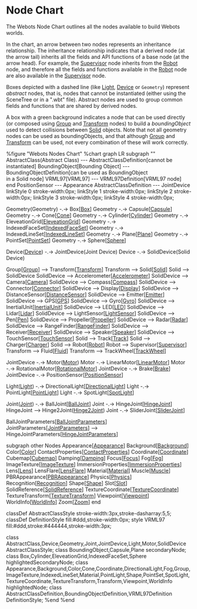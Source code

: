 # Node Chart

The Webots Node Chart outlines all the nodes available to build Webots worlds.

In the chart, an arrow between two nodes represents an inheritance relationship.
The inheritance relationship indicates that a derived node (at the arrow tail) inherits all the fields and API functions of a base node (at the arrow head).
For example, the [Supervisor](supervisor.md) node inherits from the [Robot](robot.md) node, and therefore all the fields and functions available in the [Robot](robot.md) node are also available in the [Supervisor](supervisor.md) node.

Boxes depicted with a dashed line (like [Light](light.md), [Device](device.md) or `Geometry`) represent *abstract* nodes, that is, nodes that cannot be instantiated (either using the SceneTree or in a ".wbt" file).
Abstract nodes are used to group common fields and functions that are shared by derived nodes.

A box with a green background indicates a node that can be used directly (or composed using [Group](group.md) and [Transform](transform.md) nodes) to build a *boundingObject* used to detect collisions between [Solid](solid.md) objects.
Note that not all geometry nodes can be used as boundingObjects, and that although [Group](group.md) and [Transform](transform.md) can be used, not every combination of these will work correctly.

%figure "Webots Nodes Chart"
%chart
graph LR
  subgraph ""
    AbstractClass(Abstract Class) --- AbstractClassDefinition[cannot be instantiated]
    BoundingObject[Bounding Object] --- BoundingObjectDefinition[can be used as BoundingObject<br>in a Solid node]
    VRML97[VRML97] --- VRML97Definition[VRML97 node]
  end
  PositionSensor --- Appearance
  AbstractClassDefinition --- JointDevice
  linkStyle 0 stroke-width:0px;
  linkStyle 1 stroke-width:0px;
  linkStyle 2 stroke-width:0px;
  linkStyle 3 stroke-width:0px;
  linkStyle 4 stroke-width:0px;

  Geometry(Geometry) -.-> Box[[Box](box.md)]
  Geometry -.-> Capsule[[Capsule](capsule.md)]
  Geometry -.-> Cone[[Cone](cone.md)]
  Geometry -.-> Cylinder[[Cylinder](cylinder.md)]
  Geometry -.-> EleveationGrid[[EleveationGrid](elevationgrid.md)]
  Geometry -.-> IndexedFaceSet[[IndexedFaceSet](indexedfaceset.md)]
  Geometry -.-> IndexedLineSet[[IndexedLineSet](indexedlineset.md)]
  Geometry -.-> Plane[[Plane](plane.md)]
  Geometry -.-> PointSet[[PointSet](pointset.md)]
  Geometry -.-> Sphere[[Sphere](sphere.md)]

  Device([Device](device.md)) -.-> JointDevice(Joint Device)
  Device -.-> SolidDevice(Solid Device)

  Group[[Group](group.md)] --> Transform[[Transform](transform.md)]
    Transform --> Solid[[Solid](solid.md)]
      Solid --> SolidDevice
        SolidDevice --> Accelerometer[[Accelerometer](accelerometer.md)]
        SolidDevice --> Camera[[Camera](camera.md)]
        SolidDevice --> Compass[[Compass](compass.md)]
        SolidDevice --> Connector[[Connector](connector.md)]
        SolidDevice --> Display[[Display](display.md)]
        SolidDevice --> DistanceSensor[[DistanceSensor](distancesensor.md)]
        SolidDevice --> Emitter[[Emitter](emitter.md)]
        SolidDevice --> GPS[[GPS](gps.md)]
        SolidDevice --> Gyro[[Gyro](gyro.md)]
        SolidDevice --> InertialUnit[[InertialUnit](inertialunit.md)]
        SolidDevice --> LED[[LED](led.md)]
        SolidDevice --> Lidar[[Lidar](lidar.md)]
        SolidDevice --> LightSensor[[LightSensor](lightsensor.md)]
        SolidDevice --> Pen[[Pen](pen.md)]
        SolidDevice --> Propeller[[Propeller](propeller.md)]
        SolidDevice --> Radar[[Radar](radar.md)]
        SolidDevice --> RangeFinder[[RangeFinder](rangefinder.md)]
        SolidDevice --> Receiver[[Receiver](receiver.md)]
        SolidDevice --> Speaker[[Speaker](speaker.md)]
        SolidDevice --> TouchSensor[[TouchSensor](touchsensor.md)]
      Solid --> Track[[Track](track.md)]
      Solid --> Charger[[Charger](charger.md)]
      Solid --> Robot[[Robot](robot.md)]
        Robot --> Supervisor[[Supervisor](supervisor.md)]
    Transform --> Fluid[[Fluid](fluid.md)]
    Transform --> TrackWheel[[TrackWheel](trackwheel.md)]

  JointDevice -.-> Motor([Motor](motor.md))
    Motor -.-> LinearMotor[[LinearMotor](linearmotor.md)]
    Motor -.-> RotationalMotor[[RotationalMotor](rotationalmotor.md)]
  JointDevice -.-> Brake[[Brake](brake.md)]
  JointDevice -.-> PositionSensor[[PositionSensor](positionsensor.md)]

  Light([Light](light.md)) -.-> DirectionalLight[[DirectionalLight](directionallight.md)]
  Light -.-> PointLight[[PointLight](pointlight.md)]
  Light -.-> SpotLight[[SpotLight](spotlight.md)]

  Joint([Joint](joint.md)) -.-> BallJoint[[BallJoint](balljoint.md)]
  Joint -.-> HingeJoint[[HingeJoint](hingejoint.md)]
    HingeJoint --> Hinge2Joint([Hinge2Joint](hinge2joint.md))
  Joint -.-> SliderJoint[[SliderJoint](sliderjoint.md)]

  BallJointParameters[[BallJointParameters](balljointparameters.md)]
  JointParameters[[JointParameters](jointparameters.md)] --> HingeJointParameters[[HingeJointParameters](hingejointparameters.md)]

  subgraph other Nodes
    Appearance[[Appearance](appearance.md)]
    Background[[Background](background.md)]
    Color[[Color](color.md)]
    ContactProperties[[ContactProperties](contactproperties.md)]
    Coordinate[[Coordinate](coordinate.md)]
    Cubemap[[Cubemap](cubemap.md)]
    Damping[[Damping](damping.md)]
    Focus[[Focus](focus.md)]
    Fog[[Fog](fog.md)]
    ImageTexture[[ImageTexture](imagetexture.md)]
    ImmersionProperties[[ImmersionProperties](immersionproperties.md)]
    Lens[[Lens](lens.md)]
    LensFlare[[LensFlare](lensflare.md)]
    Material[[Material](material.md)]
    Muscle[[Muscle](muscle.md)]
    PBRAppearance[[PBRAppearance](pbrappearance.md)]
    Physics[[Physics](physics.md)]
    Recognition[[Recognition](recognition.md)]
    Shape[[Shape](shape.md)]
    Slot[[Slot](slot.md)]
    SolidReference[[SolidReference](solidreference.md)]
    TextureCoordinate[[TextureCoordinate](texturecoordinate.md)]
    TextureTransform[[TextureTransform](texturetransform.md)]
    Viewpoint[[Viewpoint](viewpoint.md)]
    WorldInfo[[WorldInfo](worldinfo.md)]
    Zoom[[Zoom](zoom.md)]
  end

  classDef AbstractClassStyle stroke-width:3px,stroke-dasharray:5,5;
  classDef DefinitionStyle fill:#ddd,stroke-width:0px;
  style VRML97 fill:#ddd,stroke:#444444,stroke-width:3px;

  class AbstractClass,Device,Geometry,Joint,JointDevice,Light,Motor,SolidDevice AbstractClassStyle;
  class BoundingObject,Capsule,Plane secondaryNode;
  class Box,Cylinder,EleveationGrid,IndexedFaceSet,Sphere highlightedSecondaryNode;
  class Appearance,Background,Color,Cone,Coordinate,DirectionalLight,Fog,Group,ImageTexture,IndexedLineSet,Material,PointLight,Shape,PointSet,SpotLight,TextureCoordinate,TextureTransform,Transform,Viewpoint,WorldInfo highlightedNode;
  class AbstractClassDefinition,BoundingObjectDefinition,VRML97Definition DefinitionStyle;
%end
%end
